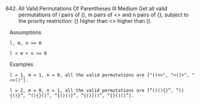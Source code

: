 642. All Valid Permutations Of Parentheses III
Medium
Get all valid permutations of l pairs of (), m pairs of <> and n pairs of {}, subject to the priority restriction: {} higher than <> higher than ().



Assumptions

    l, m, n >= 0

    l + m + n >= 0



Examples

    l = 1, m = 1, n = 0, all the valid permutations are ["()<>", "<()>", "<>()"].

    l = 2, m = 0, n = 1, all the valid permutations are [“()(){}”, “(){()}”, “(){}()”, “{()()}”, “{()}()”, “{}()()”].
